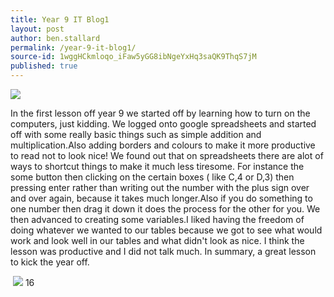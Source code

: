 ```yaml
---
title: Year 9 IT Blog1
layout: post
author: ben.stallard
permalink: /year-9-it-blog1/
source-id: 1wggHCkmloqo_iFaw5yGG8ibNgeYxHq3saQK9ThqS7jM
published: true
---
```

<img src="https://github.com/benstallard/benstallard.github.io/blob/master/images/spreadsheets.jpg?raw=true">

In the first lesson off year 9 we started off by learning how to turn on the computers, just kidding. We logged onto google spreadsheets and started off with some really basic things such as simple addition and multiplication.Also adding borders and colours to make it more productive to read not to look nice! We found out that on spreadsheets there are alot of ways to shortcut things to make it much less tiresome. For instance the some button then clicking on the certain boxes ( like C,4 or D,3) then pressing enter rather than writing out the number with the plus sign over and over again, because it takes much longer.Also if you do something to one number then drag it down it does the process for the other for you. We then advanced to creating some variables.I liked having the freedom of doing whatever we wanted to our tables because we got to see what would work and look well in our tables and what didn't look as nice. 
 I think the lesson was productive and I did not talk much. In summary, a great lesson to kick the year off.
 
  <img src="https://docs.google.com/spreadsheets/d/e/2PACX-1vRBf8E9ds66vOofqllhaQhO72J6wkTOLu3yOrO9oG2S_7QYCixVGWUQ-_dS2k-cl28QVCVztsi8wzNl/pubhtml?raw=true"> 
16


